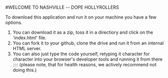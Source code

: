 #WELCOME TO NASHVILLE       --        DOPE HOLLYROLLERS

To download this application and run it on your machine you have a few options.

1. You can download it as a zip, toss it in a directiory and click on the 'index.html' file.
2. You can fork it to your github, clone the drive and run it from an internal HTML server.
3. You can also just type the code yourself, retyping it character for character into your browser's developer tools and running it from there  :::: (please note, that for health reasons, we actively recommend not doing this.)